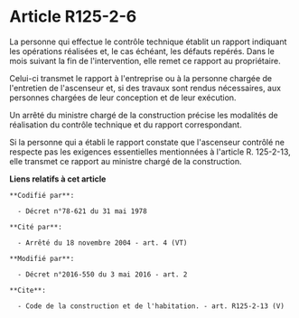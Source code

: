 # Article R125-2-6

La personne qui effectue le contrôle technique établit un rapport indiquant les opérations réalisées et, le cas échéant, les
défauts repérés. Dans le mois suivant la fin de l'intervention, elle remet ce rapport au propriétaire. 

Celui-ci transmet le rapport à l'entreprise ou à la personne chargée de l'entretien de l'ascenseur et, si des travaux sont
rendus nécessaires, aux personnes chargées de leur conception et de leur exécution. 

Un arrêté du ministre chargé de la construction précise les modalités de réalisation du contrôle technique et du rapport
correspondant. 

Si la personne qui a établi le rapport constate que l'ascenseur contrôlé ne respecte pas les exigences essentielles
mentionnées à l'article R. 125-2-13, elle transmet ce rapport au ministre chargé de la construction.

**Liens relatifs à cet article**

	**Codifié par**:

	  - Décret n°78-621 du 31 mai 1978

	**Cité par**:

	  - Arrêté du 18 novembre 2004 - art. 4 (VT)

	**Modifié par**:

	  - Décret n°2016-550 du 3 mai 2016 - art. 2

	**Cite**:

	  - Code de la construction et de l'habitation. - art. R125-2-13 (V)
